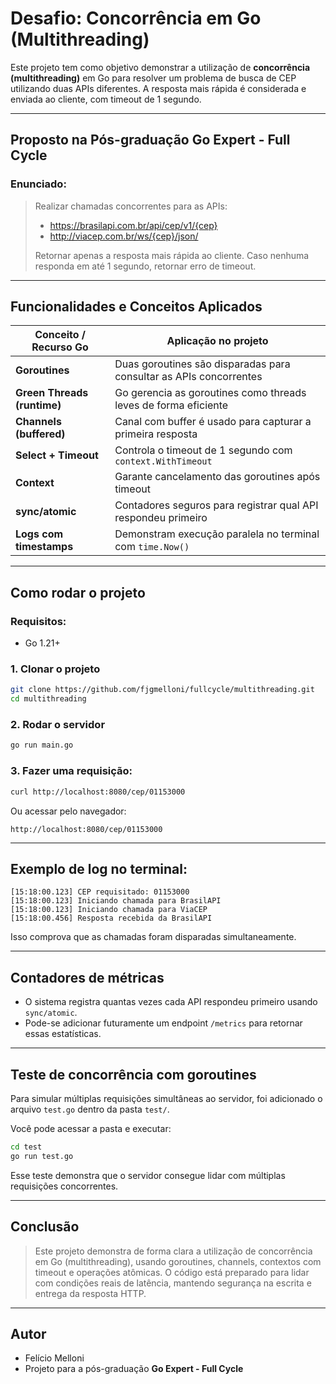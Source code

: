 # Desafio: Concorrência em Go (Multithreading)

Este projeto tem como objetivo demonstrar a utilização de **concorrência (multithreading)** em Go para resolver um problema de busca de CEP utilizando duas APIs diferentes. A resposta mais rápida é considerada e enviada ao cliente, com timeout de 1 segundo.

---

## Proposto na Pós-graduação Go Expert - Full Cycle

### Enunciado:
> Realizar chamadas concorrentes para as APIs:
> - https://brasilapi.com.br/api/cep/v1/{cep}
> - http://viacep.com.br/ws/{cep}/json/
>
> Retornar apenas a resposta mais rápida ao cliente. Caso nenhuma responda em até 1 segundo, retornar erro de timeout.

---

## Funcionalidades e Conceitos Aplicados

| Conceito / Recurso Go       | Aplicação no projeto                                                                 |
|-----------------------------|----------------------------------------------------------------------------------------|
| **Goroutines**              | Duas goroutines são disparadas para consultar as APIs concorrentes                    |
| **Green Threads (runtime)**| Go gerencia as goroutines como threads leves de forma eficiente                        |
| **Channels (buffered)**     | Canal com buffer é usado para capturar a primeira resposta                           |
| **Select + Timeout**        | Controla o timeout de 1 segundo com `context.WithTimeout`                              |
| **Context**                 | Garante cancelamento das goroutines após timeout                                      |
| **sync/atomic**             | Contadores seguros para registrar qual API respondeu primeiro                         |
| **Logs com timestamps**     | Demonstram execução paralela no terminal com `time.Now()`                           |

---

## Como rodar o projeto

### Requisitos:
- Go 1.21+

### 1. Clonar o projeto
```bash
git clone https://github.com/fjgmelloni/fullcycle/multithreading.git
cd multithreading
```

### 2. Rodar o servidor
```bash
go run main.go
```

### 3. Fazer uma requisição:
```bash
curl http://localhost:8080/cep/01153000
```
Ou acessar pelo navegador:
```
http://localhost:8080/cep/01153000
```

---

## Exemplo de log no terminal:

```
[15:18:00.123] CEP requisitado: 01153000
[15:18:00.123] Iniciando chamada para BrasilAPI
[15:18:00.123] Iniciando chamada para ViaCEP
[15:18:00.456] Resposta recebida da BrasilAPI
```

Isso comprova que as chamadas foram disparadas simultaneamente.

---

## Contadores de métricas

- O sistema registra quantas vezes cada API respondeu primeiro usando `sync/atomic`.
- Pode-se adicionar futuramente um endpoint `/metrics` para retornar essas estatísticas.

---

## Teste de concorrência com goroutines

Para simular múltiplas requisições simultâneas ao servidor, foi adicionado o arquivo `test.go` dentro da pasta `test/`.

Você pode acessar a pasta e executar:
```bash
cd test
go run test.go
```

Esse teste demonstra que o servidor consegue lidar com múltiplas requisições concorrentes.

---

## Conclusão

> Este projeto demonstra de forma clara a utilização de concorrência em Go (multithreading), usando goroutines, channels, contextos com timeout e operações atômicas. O código está preparado para lidar com condições reais de latência, mantendo segurança na escrita e entrega da resposta HTTP.

---

## Autor

- Felício Melloni
- Projeto para a pós-graduação **Go Expert - Full Cycle**

